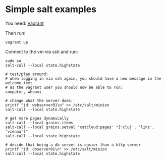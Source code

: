 # Simple salt examples

You need: [Vagrant](www.vagrantup.com)

Then run:

	vagrant up

Connect to the vm via ssh and run:

	sudo su
	salt-call --local state.highstate

	# test/play around:
	# when logging in via ssh again, you should have a new message in the welcome text
	# as the vagrant user you should now be able to run:
	computer, whoami

	# change what the server does:
	printf "id: webserver01\n" >> /etc/salt/minion
	salt-call --local state.highstate

	# get more pages dynamically
	salt-call --local grains.items
	salt-call --local grains.setval 'catcloud:pages' "['cluj', 'linz', 'vienna']"
	salt-call --local state.highstate

	# decide that being a db server is easier than a http server
	printf "id: dbserver01\n" >> /etc/salt/minion
	salt-call --local state.highstate



